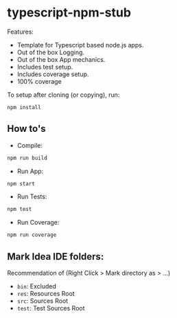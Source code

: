 # typescript-npm-stub

Features:

- Template for Typescript based node.js apps.
- Out of the box Logging.
- Out of the box App mechanics. 
- Includes test setup.
- Includes coverage setup.
- 100% coverage

To setup after cloning (or copying), run:
```bash
npm install
```

## How to's
- Compile:
```bash
npm run build
```
- Run App:
```bash
npm start
```
- Run Tests:
```bash
npm test
```
- Run Coverage:
```bash
npm run coverage
```

## Mark Idea IDE folders:
Recommendation of (Right Click > Mark directory as > ...)

- `bin`: Excluded
- `res`: Resources Root
- `src`: Sources Root
- `test`: Test Sources Root
